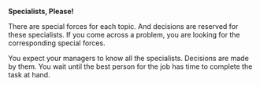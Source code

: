 **Specialists, Please!**

There are special forces for each topic. And decisions are reserved for these specialists. If you come across a problem, you are looking for the corresponding special forces.

You expect your managers to know all the specialists. Decisions are made by them. You wait until the best person for the job has time to complete the task at hand.
